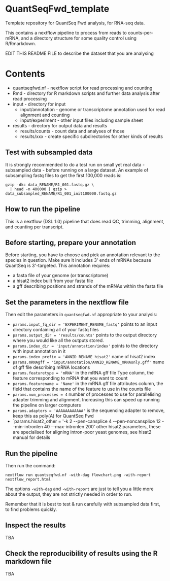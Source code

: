 # QuantSeqFwd_template

Template repository for QuantSeq Fwd analysis, for RNA-seq data.

This contains a nextflow pipeline to process from reads to counts-per-mRNA, and a directory structure for some quality control using R/Rmarkdown.

EDIT THIS README FILE to describe the dataset that you are analysing


# Contents

- quantseqfwd.nf - nextflow script for read processing and counting
- Rmd - directory for R markdown scripts and further data analysis after read processing
- input - directory for input
  - input/annotation - genome or transcriptome annotation used for read alignment and counting
  - input/experiment - other input files including sample sheet
- results - directory for output data and results
    - results/counts - count data and analyses of those
    - results/xxx - create specific subdirectories for other kinds of results


## Test with subsampled data

It is strongly recommended to do a test run on small yet real data - subsampled data - before running on a large dataset.
An example of subsampling fastq files to get the first 100,000 reads is:

```
gzip -dkc data_RENAME/R1_001.fastq.gz \
  | head -n 400000 | gzip > data_subsampled_RENAME/R1_001_init100000.fastq.gz
```


## How to run the pipeline

This is a nextflow (DSL 1.0) pipeline that does read QC, trimming, alignment, and counting per transcript.


## Before starting, prepare your annotation

Before starting, you have to choose and pick an annotation relevant to the species in question.  Make sure it includes 3' ends of mRNAs because QuantSeq is 3'-targeted. This annotation requires:

- a fasta file of your genome (or transcriptome)
- a hisat2 index built from your fasta file
- a gff describing positions and strands of the mRNAs within the fasta file


## Set the parameters in the nextflow file

Then edit the parameters in `quantseqfwd.nf` appropriate to your analysis:

- `params.input_fq_dir = 'EXPERIMENT_RENAME_fastq'` points to an input directory containing all of your fastq files 
- `params.output_dir = 'results/counts'` points to the output directory where you would like all the outputs stored.
- `params.index_dir = 'input/annotation/index'` points to the directory with input annotation in it
- `params.index_prefix = 'ANNID_RENAME_hisat2'` name of hisat2 index
- `params.mRNAgff = 'input/annotation/ANNID_RENAME_mRNAonly.gff'` name of gff file describing mRNA locations
- `params.featuretype = 'mRNA'` in the mRNA gff file Type column, the feature corresponding to mRNA that you want to count
- `params.featurename = 'Name'` in the mRNA gff file attributes column, the field that contains the name of the feature to use in the counts file
- `params.num_processes = 4` number of processes to use for parallelising adapter trimming and alignment. Increasing this can speed up running the pipeline on larger computers
- `params.adapters = 'AAAAAAAAAAAA'` is the sequencing adapter to remove, keep this as poly(A) for QuantSeq Fwd
- `params.hisat2_other = '-k 2 --pen-cansplice 4 --pen-noncansplice 12 --min-intronlen 40  --max-intronlen 200' other hisat2 parameters, these are specialised for aligning intron-poor yeast genomes, see hisat2 manual for details


## Run the pipeline

Then run the command:

```
nextflow run quantseqfwd.nf -with-dag flowchart.png -with-report nextflow_report.html
```

The options `-with-dag` and `-with-report` are just to tell you a little more about the output, they are not strictly needed in order to run.

Remember that it is best to test & run carefully with subsampled data first, to find problems quickly.


## Inspect the results

TBA


## Check the reproducibility of results using the R markdown file

TBA
